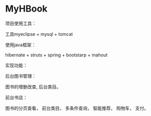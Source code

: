 # MyHBook

项目使用工具：

工具myeclipse + mysql + tomcat

使用java框架：

hibernate + struts + spring + bootstarp + mahout 

实现功能：

后台图书管理：

图书的增删改查, 后台类目。

前台书店：

图书的分页查看， 前台类目， 多条件查询， 智能推荐， 购物车， 支付。



